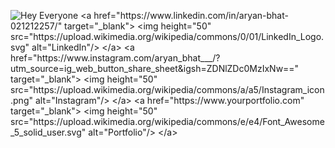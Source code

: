 ![Hey Everyone]([https://capsule-render.vercel.app/api?type=waving&height=300&color=gradient&text=Hey%20Everyone](https://capsule-render.vercel.app/api?type=venom&height=300&color=gradient&text=Hey%20Everyone&textBg=false&desc=Connect%20with%20me!&animation=fadeIn&fontColor=black))
<a href="https://www.linkedin.com/in/aryan-bhat-021212257/" target="_blank">
  <img height="50" src="https://upload.wikimedia.org/wikipedia/commons/0/01/LinkedIn_Logo.svg" alt="LinkedIn"/>
</a>
<a href="https://www.instagram.com/aryan_bhat___/?utm_source=ig_web_button_share_sheet&igsh=ZDNlZDc0MzIxNw==" target="_blank">
  <img height="50" src="https://upload.wikimedia.org/wikipedia/commons/a/a5/Instagram_icon.png" alt="Instagram"/>
</a>
<a href="https://www.yourportfolio.com" target="_blank">
  <img height="50" src="https://upload.wikimedia.org/wikipedia/commons/e/e4/Font_Awesome_5_solid_user.svg" alt="Portfolio"/>
</a>


